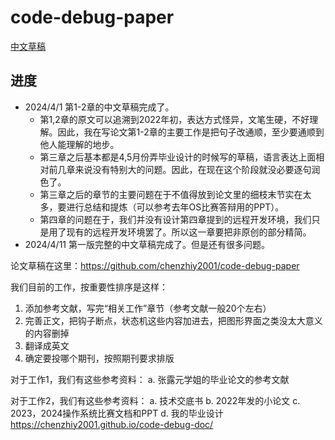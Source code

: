# code-debug-paper

[中文草稿](./cn-draft.md)

## 进度

- 2024/4/1 第1-2章的中文草稿完成了。
  - 第1,2章的原文可以追溯到2022年初，表达方式怪异，文笔生硬，不好理解。因此，我在写论文第1-2章的主要工作是把句子改通顺，至少要通顺到他人能理解的地步。
  - 第三章之后基本都是4,5月份弄毕业设计的时候写的草稿，语言表达上面相对前几章来说没有特别大的问题。因此，在现在这个阶段就没必要逐句润色了。
  - 第三章之后的章节的主要问题在于不值得放到论文里的细枝末节实在太多，要进行总结和提炼（可以参考去年OS比赛答辩用的PPT）。
  - 第四章的问题在于，我们并没有设计第四章提到的远程开发环境，我们只是用了现有的远程开发环境罢了。所以这一章要把非原创的部分精简。
- 2024/4/11 第一版完整的中文草稿完成了。但是还有很多问题。

论文草稿在这里：https://github.com/chenzhiy2001/code-debug-paper

我们目前的工作，按重要性排序是这样：

1. 添加参考文献，写完“相关工作”章节（参考文献一般20个左右）
2. 完善正文，把钩子断点，状态机这些内容加进去，把图形界面之类没太大意义的内容删掉
3. 翻译成英文
4. 确定要投哪个期刊，按照期刊要求排版

对于工作1，我们有这些参考资料：
a. 张露元学姐的毕业论文的参考文献

对于工作2，我们有这些参考资料：
a. 技术交底书
b. 2022年发的小论文
c. 2023，2024操作系统比赛文档和PPT
d. 我的毕业设计 https://chenzhiy2001.github.io/code-debug-doc/